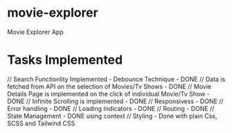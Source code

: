 # movie-explorer
Movie Explorer App


# Tasks Implemented

// Search Functionlity Implemented - Debounce Technique - DONE
// Data is fetched from API on the selection of Movies/Tv Shows - DONE
// Movie Details Page is implemented on the click of individual Movie/Tv Show - DONE
// Infinite Scrolling is implemented - DONE
// Responsivess - DONE
// Error handling - DONE
// Loading Indicators - DONE
// Routing - DONE
// State Management - DONE using context
// Styling - Done with plain Css, SCSS and Tailwind CSS
